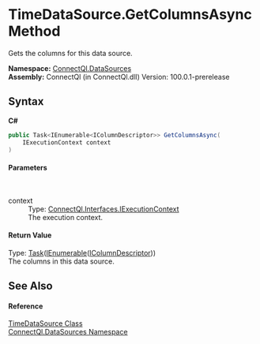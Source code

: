 # TimeDataSource.GetColumnsAsync Method 
 

Gets the columns for this data source.

**Namespace:**&nbsp;<a href="N_ConnectQl_DataSources">ConnectQl.DataSources</a><br />**Assembly:**&nbsp;ConnectQl (in ConnectQl.dll) Version: 100.0.1-prerelease

## Syntax

**C#**<br />
``` C#
public Task<IEnumerable<IColumnDescriptor>> GetColumnsAsync(
	IExecutionContext context
)
```


#### Parameters
&nbsp;<dl><dt>context</dt><dd>Type: <a href="T_ConnectQl_Interfaces_IExecutionContext">ConnectQl.Interfaces.IExecutionContext</a><br />The execution context.</dd></dl>

#### Return Value
Type: <a href="http://msdn2.microsoft.com/en-us/library/dd321424" target="_blank">Task</a>(<a href="http://msdn2.microsoft.com/en-us/library/9eekhta0" target="_blank">IEnumerable</a>(<a href="T_ConnectQl_Interfaces_IColumnDescriptor">IColumnDescriptor</a>))<br />The columns in this data source.

## See Also


#### Reference
<a href="T_ConnectQl_DataSources_TimeDataSource">TimeDataSource Class</a><br /><a href="N_ConnectQl_DataSources">ConnectQl.DataSources Namespace</a><br />